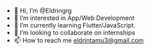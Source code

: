 - 👋 Hi, I’m @Eldringrg
- 👀 I’m interested in App/Web Development
- 🌱 I’m currently learning Flutter/JavaScript.
- 💞️ I’m looking to collaborate on internships
- 📫 How to reach me eldrintamu3@gmail.com

<!---
Eldringrg/Eldringrg is a ✨ special ✨ repository because its `README.md` (this file) appears on your GitHub profile.
You can click the Preview link to take a look at your changes.
--->
